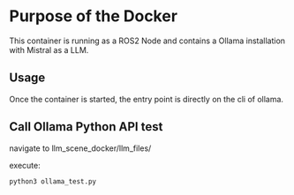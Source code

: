 # Purpose of the Docker

This container is running as a ROS2 Node and contains a Ollama installation with Mistral as a LLM.


## Usage

Once the container is started, the entry point is directly on the cli of ollama.

## Call Ollama Python API test

navigate to llm_scene_docker/llm_files/

execute: 

```python3   
python3 ollama_test.py
